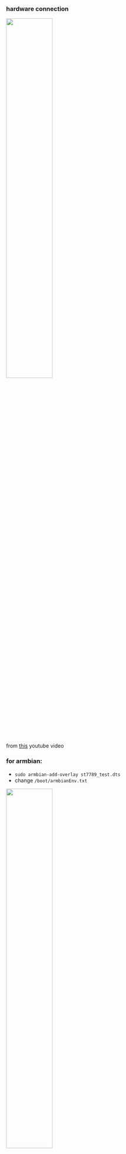 
### hardware connection

<img src="https://github.com/MartinRGB/MCU-SBC-Note/assets/7036706/259be656-7c8b-4967-8846-c0865fe931bc" width="50%" height="50%">

from [this](https://www.youtube.com/watch?v=tqfh4gD0zCw) youtube video

### for armbian:

- `sudo armbian-add-overlay st7789_test.dts`
- change `/boot/armbianEnv.txt`

<img src="https://github.com/MartinRGB/MCU-SBC-Note/assets/7036706/b1cb936e-d9f0-4857-a222-a4695d61c187" width="50%" height="50%">
